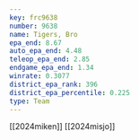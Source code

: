 ```yaml
---
key: frc9638
number: 9638
name: Tigers, Bro
epa_end: 8.67
auto_epa_end: 4.48
teleop_epa_end: 2.85
endgame_epa_end: 1.34
winrate: 0.3077
district_epa_rank: 396
district_epa_percentile: 0.225
type: Team
---
```

[[2024miken]]
[[2024misjo]]
